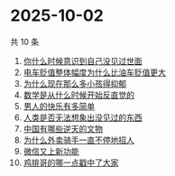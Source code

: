 # 2025-10-02

共 10 条

<!-- BEGIN -->
<!-- 最后更新时间 Thu Oct 02 2025 15:08:29 GMT+0800 (China Standard Time) -->

1. [你什么时候意识到自己没见过世面](https://www.zhihu.com/search?q=你什么时候意识到自己没见过世面)
1. [电车贬值整体幅度为什么比油车贬值更大](https://www.zhihu.com/search?q=电车贬值整体幅度为什么比油车贬值更大)
1. [为什么现在那么多小孩得抑郁](https://www.zhihu.com/search?q=为什么现在那么多小孩得抑郁)
1. [数学是从什么时候开始反直觉的](https://www.zhihu.com/search?q=数学是从什么时候开始反直觉的)
1. [男人的快乐有多简单](https://www.zhihu.com/search?q=男人的快乐有多简单)
1. [人类是否无法想象出没见过的东西](https://www.zhihu.com/search?q=人类是否无法想象出没见过的东西)
1. [中国有哪些逆天的文物](https://www.zhihu.com/search?q=中国有哪些逆天的文物)
1. [为什么外卖骑手一直不停地招人](https://www.zhihu.com/search?q=为什么外卖骑手一直不停地招人)
1. [微信又上新功能](https://www.zhihu.com/search?q=微信又上新功能)
1. [鸡排哥的哪一点戳中了大家](https://www.zhihu.com/search?q=鸡排哥的哪一点戳中了大家)

<!-- END -->
